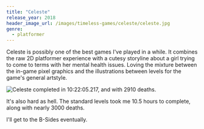 ```yaml
---
title: "Celeste"
release_year: 2018
header_image_url: /images/timeless-games/celeste/celeste.jpg
genre:
  - platformer
---
```


Celeste is possibly one of the best games I've played in a while. It combines the raw 2D platformer experience with a cutesy storyline about a girl trying to come to terms with her mental health issues. Loving the mixture between the in-game pixel graphics and the illustrations between levels for the game's general artstyle.

![Celeste completed in 10:22:05.217, and with 2910 deaths.](/~resir014/images/timeless-games/celeste/10-effin-hours.jpg)

It's also hard as hell. The standard levels took me 10.5 hours to complete, along with nearly 3000 deaths.

I'll get to the B-Sides eventually.
